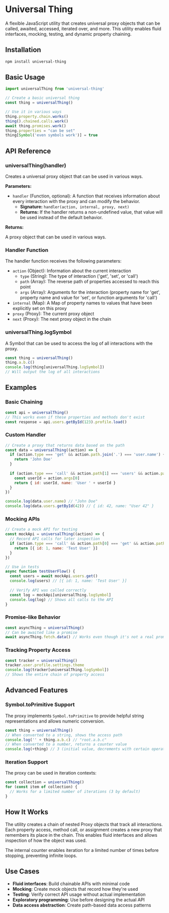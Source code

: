 # Universal Thing

A flexible JavaScript utility that creates universal proxy objects that can be called, awaited, accessed, iterated over, and more. This utility enables fluid interfaces, mocking, testing, and dynamic property chaining.

## Installation

```bash
npm install universal-thing
```

## Basic Usage

```javascript
import universalThing from 'universal-thing'

// Create a basic universal thing
const thing = universalThing()

// Use it in various ways
thing.property.chain.works()
thing().chained.calls.work()
await thing.promises.work()
thing.properties = "can be set"
thing[Symbol('even symbols work')] = true
```

## API Reference

### universalThing(handler)

Creates a universal proxy object that can be used in various ways.

**Parameters:**

- `handler` (Function, optional): A function that receives information about every interaction with the proxy and can modify the behavior.
  - **Signature:** `handler(action, internal, proxy, next)`
  - **Returns:** If the handler returns a non-undefined value, that value will be used instead of the default behavior.

**Returns:**

A proxy object that can be used in various ways.

### Handler Function

The handler function receives the following parameters:

- `action` (Object): Information about the current interaction
  - `type` (String): The type of interaction ('get', 'set', or 'call')
  - `path` (Array): The reverse path of properties accessed to reach this point
  - `args` (Array): Arguments for the interaction (property name for 'get', property name and value for 'set', or function arguments for 'call')
- `internal` (Map): A Map of property names to values that have been explicitly set on this proxy
- `proxy` (Proxy): The current proxy object
- `next` (Proxy): The next proxy object in the chain

### universalThing.logSymbol

A Symbol that can be used to access the log of all interactions with the proxy.

```javascript
const thing = universalThing()
thing.a.b.c()
console.log(thing[universalThing.logSymbol])
// Will output the log of all interactions
```

## Examples

### Basic Chaining

```javascript
const api = universalThing()
// This works even if these properties and methods don't exist
const response = api.users.getById(123).profile.load()
```

### Custom Handler

```javascript
// Create a proxy that returns data based on the path
const data = universalThing((action) => {
  if (action.type === 'get' && action.path.join('.') === 'user.name') {
    return 'John Doe'
  }
  
  if (action.type === 'call' && action.path[1] === 'users' && action.path[0] === 'getById') {
    const userId = action.args[0]
    return { id: userId, name: 'User ' + userId }
  }
})

console.log(data.user.name) // "John Doe"
console.log(data.users.getById(42)) // { id: 42, name: "User 42" }
```

### Mocking APIs

```javascript
// Create a mock API for testing
const mockApi = universalThing((action) => {
  // Record API calls for later inspection
  if (action.type === 'call' && action.path[0] === 'get' && action.path[1] === 'users') {
    return [{ id: 1, name: 'Test User' }]
  }
})

// Use in tests
async function testUserFlow() {
  const users = await mockApi.users.get()
  console.log(users) // [{ id: 1, name: 'Test User' }]
  
  // Verify API was called correctly
  const log = mockApi[universalThing.logSymbol]
  console.log(log) // Shows all calls to the API
}
```

### Promise-like Behavior

```javascript
const asyncThing = universalThing()
// Can be awaited like a promise
await asyncThing.fetch.data() // Works even though it's not a real promise
```

### Tracking Property Access

```javascript
const tracker = universalThing()
tracker.user.profile.settings.theme
console.log(tracker[universalThing.logSymbol])
// Shows the entire chain of property access
```

## Advanced Features

### Symbol.toPrimitive Support

The proxy implements `Symbol.toPrimitive` to provide helpful string representations and allows numeric conversion.

```javascript
const thing = universalThing()
// When converted to a string, shows the access path
console.log('' + thing.a.b.c) // "root.a.b.c"
// When converted to a number, returns a counter value
console.log(+thing) // 3 (initial value, decrements with certain operations)
```

### Iteration Support

The proxy can be used in iteration contexts:

```javascript
const collection = universalThing()
for (const item of collection) {
  // Works for a limited number of iterations (3 by default)
}
```

## How It Works

The utility creates a chain of nested Proxy objects that track all interactions. Each property access, method call, or assignment creates a new proxy that remembers its place in the chain. This enables fluid interfaces and allows inspection of how the object was used.

The internal counter enables iteration for a limited number of times before stopping, preventing infinite loops.

## Use Cases

- **Fluid interfaces**: Build chainable APIs with minimal code
- **Mocking**: Create mock objects that record how they're used
- **Testing**: Verify correct API usage without actual implementation
- **Exploratory programming**: Use before designing the actual API
- **Data access abstraction**: Create path-based data access patterns
